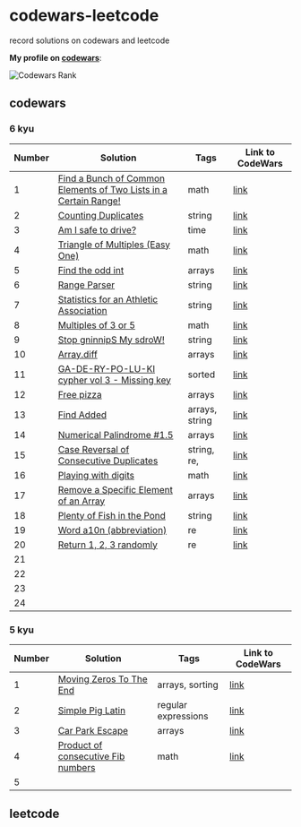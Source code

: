 # codewars-leetcode

record solutions on codewars and leetcode

**My profile on [codewars](https://www.codewars.com/users/zhongxia2019)**:

![Codewars Rank](https://www.codewars.com/users/zhongxia2019/badges/large)

## codewars

### 6 kyu

| Number | Solution                                                     | Tags                                                         | Link to CodeWars                                                         |
| ------ | ------------------------------------------------------------ | ------------------------------------------------------------ | ------------------------------------------------------------ |
| 1      | [Find a Bunch of Common Elements of Two Lists in a Certain Range!](https://github.com/zhongxia2019/codewars-leetcode/blob/main/codewars/6kyu/find_arr.py) |                      math                                        | [link](https://www.codewars.com/kata/58161c5ac7e37d17fc00002f) |
| 2      | [Counting Duplicates](https://github.com/zhongxia2019/codewars-leetcode/blob/main/codewars/6kyu/duplicate_count.py) |string  |      [link](https://www.codewars.com/kata/54bf1c2cd5b56cc47f0007a1)                                                        |
| 3      | [Am I safe to drive?](https://github.com/zhongxia2019/codewars-leetcode/blob/main/codewars/6kyu/drive.py) |                  time                                            | [link](https://www.codewars.com/kata/58ce88427e6c3f41c2000087) |
| 4      | [Triangle of Multiples (Easy One)](https://github.com/zhongxia2019/codewars-leetcode/blob/main/codewars/6kyu/mult_triangle.py) |                       math                                       | [link](https://www.codewars.com/kata/58ecc0a8342ee5e920000115) |
| 5      | [Find the odd int](https://github.com/zhongxia2019/codewars-leetcode/blob/main/codewars/6kyu/find_it.py) |                                    arrays                          | [link](https://www.codewars.com/kata/54da5a58ea159efa38000836) |
| 6      | [Range Parser](https://github.com/zhongxia2019/codewars-leetcode/blob/main/codewars/6kyu/range_parser.py) |                                    string                          | [link](https://www.codewars.com/kata/57d307fb9d84633c5100007a) |
| 7      | [Statistics for an Athletic Association](https://github.com/zhongxia2019/codewars-leetcode/blob/main/codewars/6kyu/stat.py) |                        string                                      | [link](https://www.codewars.com/kata/55b3425df71c1201a800009c) |
| 8      | [Multiples of 3 or 5](https://github.com/zhongxia2019/codewars-leetcode/blob/main/codewars/6kyu/solution.py) |                            math                                  | [link](https://www.codewars.com/kata/514b92a657cdc65150000006) |
| 9      | [Stop gninnipS My sdroW!](https://github.com/zhongxia2019/codewars-leetcode/blob/main/codewars/6kyu/spin_words.py) |                  string                                            | [link](https://www.codewars.com/kata/5264d2b162488dc400000001) |
| 10     | [Array.diff](https://github.com/zhongxia2019/codewars-leetcode/blob/main/codewars/6kyu/array_diff.py) |                          arrays                                   | [link](https://www.codewars.com/kata/523f5d21c841566fde000009) |
| 11 | [GA-DE-RY-PO-LU-KI cypher vol 3 - Missing key](https://github.com/zhongxia2019/codewars-leetcode/blob/main/codewars/6kyu/find_the_key.py)| sorted | [link](https://www.codewars.com/kata/592bdf59912f2209710000e9) |
| 12 | [Free pizza](https://github.com/zhongxia2019/codewars-leetcode/blob/main/codewars/6kyu/pizza_rewards.py) | arrays | [link](https://www.codewars.com/kata/595910299197d929a10005ae) |
| 13 | [Find Added](https://github.com/zhongxia2019/codewars-leetcode/blob/main/codewars/6kyu/find_added.py) | arrays, string | [link](https://www.codewars.com/kata/58de77a2c19f096a5a00013f) |
| 14 | [Numerical Palindrome #1.5](https://github.com/zhongxia2019/codewars-leetcode/blob/main/codewars/6kyu/palindrome.py) | arrays | [link](https://www.codewars.com/kata/58e09234ca6895c7b300008c) |
| 15 | [Case Reversal of Consecutive Duplicates](https://github.com/zhongxia2019/codewars-leetcode/blob/main/codewars/6kyu/reverse.py) | string, re, | [link](https://www.codewars.com/kata/577c2d68311a24132a0002a5) |
| 16 | [Playing with digits](https://github.com/zhongxia2019/codewars-leetcode/blob/main/codewars/6kyu/dig_pow.py) | math | [link](https://www.codewars.com/kata/5552101f47fc5178b1000050) |
| 17 | [Remove a Specific Element of an Array](https://github.com/zhongxia2019/codewars-leetcode/blob/main/codewars/6kyu/select_subarray.py) | arrays | [link](https://www.codewars.com/kata/581bb3c1c221fb8e790001ef) |
| 18 | [Plenty of Fish in the Pond](https://github.com/zhongxia2019/codewars-leetcode/blob/main/codewars/6kyu/fish.py) | string | [link](https://www.codewars.com/kata/5904be220881cb68be00007d) |
| 19 | [Word a10n (abbreviation)](https://github.com/zhongxia2019/codewars-leetcode/blob/main/codewars/6kyu/abbreviate.py) | re | [link](https://www.codewars.com/kata/5375f921003bf62192000746) |
| 20 | [Return 1, 2, 3 randomly](https://github.com/zhongxia2019/codewars-leetcode/blob/main/codewars/6kyu/one_two_three.py) | re | [link](https://www.codewars.com/kata/593e84f16e836ca9a9000054) |
| 21 | | | |
| 22 | | | |
| 23 | | | |
| 24 | | | |



### 5 kyu

|  Number    | Solution |   Tags   | Link to CodeWars |
| ---- | ---- | ---- | ---- |
| 1 | [Moving Zeros To The End](https://github.com/zhongxia2019/codewars-leetcode/blob/main/codewars/5kyu/move_zeros.py) |  arrays, sorting   |   [link](https://www.codewars.com/kata/52597aa56021e91c93000cb0)    |
|   2   |  [Simple Pig Latin](https://github.com/zhongxia2019/codewars-leetcode/blob/main/codewars/5kyu/pig_it.py)    |   regular expressions   |   [link](https://www.codewars.com/kata/520b9d2ad5c005041100000f)   |
|   3  |  [Car Park Escape](https://github.com/zhongxia2019/codewars-leetcode/blob/main/codewars/5kyu/escape.py)     | arrays |  [link](https://www.codewars.com/kata/591eab1d192fe0435e000014)    |
| 4 | [Product of consecutive Fib numbers](https://github.com/zhongxia2019/codewars-leetcode/blob/main/codewars/5kyu/productFib.py) | math |  [link](https://www.codewars.com/kata/5541f58a944b85ce6d00006a) |
| 5 | | | |


## leetcode